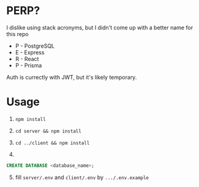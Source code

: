 # PERP?

I dislike using stack acronyms, but I didn't come up with a better name for this repo

- P - PostgreSQL
- E - Express
- R - React
- P - Prisma

Auth is currectly with JWT, but it's likely temporary.

# Usage

1. `npm install`

2. `cd server && npm install`

3. `cd ../client && npm install`

4.

```sql
CREATE DATABASE <database_name>;
```

5. fill `server/.env` and `client/.env` by `.../.env.example`
